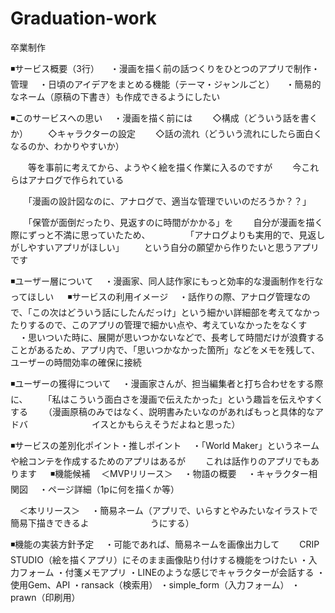 # Graduation-work
卒業制作

◾️サービス概要（3行）
　・漫画を描く前の話つくりをひとつのアプリで制作・管理
　・日頃のアイデアをまとめる機能（テーマ・ジャンルごと）
　・簡易的なネーム（原稿の下書き）も作成できるようにしたい

◾️このサービスへの思い
　・漫画を描く前には
　　◇構成（どういう話を書くか）
　　◇キャラクターの設定
　　◇話の流れ（どういう流れにしたら面白くなるのか、わかりやすいか）

　　等を事前に考えてから、ようやく絵を描く作業に入るのですが
　　今これらはアナログで作られている

　　「漫画の設計図なのに、アナログで、適当な管理でいいのだろうか？？」

　　「保管が面倒だったり、見返すのに時間がかかる」を
　　自分が漫画を描く際にずっと不満に思っていたため、
　　
　　「アナログよりも実用的で、見返しがしやすいアプリがほしい」
　　という自分の願望から作りたいと思うアプリです

◾️ユーザー層について
　・漫画家、同人誌作家にもっと効率的な漫画制作を行なってほしい
　
◾️サービスの利用イメージ
　・話作りの際、アナログ管理なので、「この次はどういう話にしたんだっけ」という細かい詳細部を考えてなかったりするので、このアプリの管理で細かい点や、考えていなかったをなくす
　・思いついた時に、展開が思いつかないなどで、長考して時間だけが浪費することがあるため、アプリ内で、「思いつかなかった箇所」などをメモを残して、ユーザーの時間効率の確保に接続

◾️ユーザーの獲得について
　・漫画家さんが、担当編集者と打ち合わせをする際に、
　　「私はこういう面白さを漫画で伝えたかった」という趣旨を伝えやすくする
　　（漫画原稿のみではなく、説明書みたいなのがあればもっと具体的なアドバ　　　　　
　　イスとかもらえそうだよねと思った）

◾️サービスの差別化ポイント・推しポイント
　・「World Maker」というネームや絵コンテを作成するためのアプリはあるが
　　これは話作りのアプリでもあります
　
◾️機能候補
　＜MVPリリース＞
　・物語の概要
　・キャラクター相関図
　・ページ詳細（1pに何を描くか等）

　＜本リリース＞
　・簡易ネーム（アプリで、いらすとやみたいなイラストで簡易下描きできるよ　　　　　　　うにする）

◾️機能の実装方針予定
　・可能であれば、簡易ネームを画像出力して
　　CRIP STUDIO（絵を描くアプリ）にそのまま画像貼り付けする機能をつけたい
  ・入力フォーム
  ・付箋メモアプリ
  ・LINEのような感じでキャラクターが会話する
  ・使用Gem、API
    ・ransack（検索用）
    ・simple_form（入力フォーム）
    ・prawn（印刷用）
